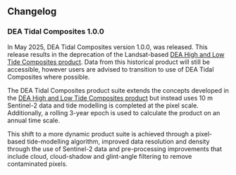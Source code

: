 ## Changelog

### DEA Tidal Composites 1.0.0

In May 2025, DEA Tidal Composites version 1.0.0, was released. This release results in the deprecation of the Landsat-based [DEA High and Low Tide Composites product](/data/version-history/dea-high-and-low-tide-imagery-landsat-2.0.0/). Data from this historical product will still be accessible, however users are advised to transition to use of DEA Tidal Composites where possible.

The DEA Tidal Composites product suite extends the concepts developed in the [DEA High and Low Tide Composites product](/data/version-history/dea-high-and-low-tide-imagery-landsat-2.0.0/) but instead uses 10 m Sentinel-2 data and tide modelling is completed at the pixel scale. Additionally, a rolling 3-year epoch is used to calculate the product on an annual time scale.

This shift to a more dynamic product suite is achieved through a pixel-based tide-modelling algorithm, improved data resolution and density through the use of Sentinel-2 data and pre-processing improvements that include cloud, cloud-shadow and glint-angle filtering to remove contaminated pixels.
